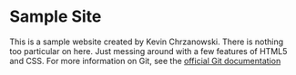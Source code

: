 # Sample Site

This is a sample website created by Kevin Chrzanowski. There is nothing too particular on here. Just messing around with a few features of HTML5 and CSS.
For more information on Git, see the [official Git documentation](https://git-scm.com/)